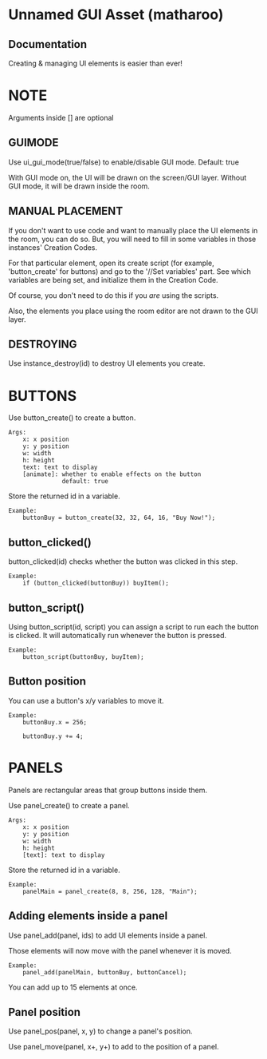 # Unnamed GUI Asset (matharoo)
## Documentation

Creating & managing UI elements is easier than ever!

# NOTE

Arguments inside [] are optional

## GUIMODE

Use ui_gui_mode(true/false) to enable/disable GUI mode.
Default: true

With GUI mode on, the UI will be drawn on the screen/GUI layer.
Without GUI mode, it will be drawn inside the room.

## MANUAL PLACEMENT

If you don't want to use code and want to manually place the UI elements
in the room, you can do so. But, you will need to fill in some variables
in those instances' Creation Codes.

For that particular element, open its create script (for example, 'button_create'
for buttons) and go to the '//Set variables' part. See which variables
are being set, and initialize them in the Creation Code.

Of course, you don't need to do this if you *are* using the scripts.

Also, the elements you place using the room editor are not drawn to
the GUI layer.

## DESTROYING

Use instance_destroy(id) to destroy UI elements you create.

# BUTTONS

Use button_create() to create a button.

    Args:
        x: x position
        y: y position
        w: width
        h: height
        text: text to display
        [animate]: whether to enable effects on the button
                   default: true

Store the returned id in a variable.

    Example:
        buttonBuy = button_create(32, 32, 64, 16, "Buy Now!");
                   
## button_clicked()

button_clicked(id) checks whether the button was clicked in this step.

    Example:
        if (button_clicked(buttonBuy)) buyItem();

## button_script()

Using button_script(id, script) you can assign a script to run each the button is 
clicked. It will automatically run whenever the button is pressed.

    Example:
        button_script(buttonBuy, buyItem);
        
## Button position

You can use a button's x/y variables to move it.

    Example:
        buttonBuy.x = 256;
        
        buttonBuy.y += 4;

# PANELS

Panels are rectangular areas that group buttons inside them.

Use panel_create() to create a panel.

    Args:
        x: x position
        y: y position
        w: width
        h: height
        [text]: text to display
        
Store the returned id in a variable.

    Example:
        panelMain = panel_create(8, 8, 256, 128, "Main");
        
## Adding elements inside a panel

Use panel_add(panel, ids) to add UI elements inside a panel.

Those elements will now move with the panel whenever it is moved.

    Example:
        panel_add(panelMain, buttonBuy, buttonCancel);
        
You can add up to 15 elements at once.

## Panel position

Use panel_pos(panel, x, y) to change a panel's position.

Use panel_move(panel, x+, y+) to add to the position of a panel.


